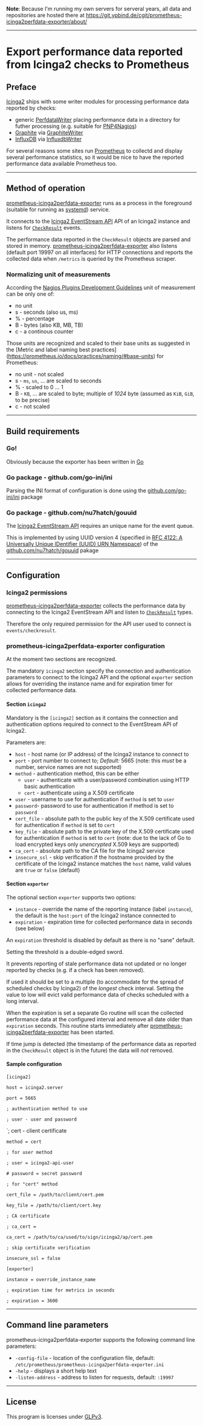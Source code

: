 **__Note__**: Because I'm running my own servers for serveral years, all data and repositories are hosted there
at <https://git.ypbind.de/cgit/prometheus-icinga2perfdata-exporter/about/>

---

Export performance data reported from Icinga2 checks to Prometheus
==================================================================

## Preface
[Icinga2](https://www.icinga.com/products/icinga-2/) ships with some writer modules for processing performance data reported by checks:

  * generic [PerfdataWriter](https://github.com/Icinga/icinga2/blob/master/doc/09-object-types.md#objecttype-perfdatawriter) placing performance data in a directory for futher processing (e.g. suitable for [PNP4Nagios](://docs.pnp4nagios.org/))
  * [Graphite](https://graphite.readthedocs.io/en/latest/) via [GraphiteWriter](https://github.com/Icinga/icinga2/blob/master/doc/09-object-types.md#objecttype-graphitewriter)
  * [InfluxDB](https://www.influxdata.com/time-series-platform/influxdb/) via [InfluxdbWriter](https://github.com/Icinga/icinga2/blob/master/doc/09-object-types.md#objecttype-influxdbwriter)

For several reasons some sites run [Prometheus](https://prometheus.io) to collectd and display several performance statistics, so it would be nice to
have the reported performance data available Prometheus too.

---

## Method of operation
[prometheus-icinga2perfdata-exporter](https://git.ypbind.de/cgit/prometheus-icinga2perfdata-exporter/) runs as a process in the foreground (suitable for running as [systemd](https://www.freedesktop.org/wiki/Software/systemd/))
service.

It connects to the [Icinga2 EventStream API](https://www.icinga.com/docs/icinga2/latest/doc/12-icinga2-api/#event-streams) API of an Icinga2 instance and listens for [`CheckResult`](https://www.icinga.com/docs/icinga2/latest/doc/12-icinga2-api/#event-stream-types)
events.

The performance data reported in the `CheckResult` objects are parsed and stored in memory. [prometheus-icinga2perfdata-exporter](https://git.ypbind.de/cgit/prometheus-icinga2perfdata-exporter/) also listens (default port 19997 on all interfaces) for
HTTP connections and reports the collected data when `/metrics` is queried by the Prometheus scraper.

### Normalizing unit of measurements
According the [Nagios Plugins Development Guidelines](https://nagios-plugins.org/doc/guidelines.html#AEN200) unit of measurement can be only one of:

  * no unit
  * s - seconds (also us, ms)
  * % - percentage
  * B - bytes (also KB, MB, TB)
  * c - a continous counter 

Those units are recognized and scaled to their base units as suggested in the [Metric and label naming best practices] (https://prometheus.io/docs/practices/naming/#base-units) for Prometheus:

  * no unit - not scaled
  * s - `ms`, `us`, ... are scaled to seconds
  * % - scaled to 0 ... 1
  * B - `KB`, ... are scaled to byte; multiple of _1024_ byte (assumed as `KiB`, `GiB`, to be precise)
  * c - not scaled

---

## Build requirements
### Go!
Obviously because the exporter has been written in [Go](https://golang.org/)

### Go package - github.com/go-ini/ini
Parsing the INI format of configuration is done using the [github.com/go-ini/ini](https://github.com/go-ini/ini) package

### Go package - github.com/nu7hatch/gouuid
The [Icinga2 EventStream API](https://www.icinga.com/docs/icinga2/latest/doc/12-icinga2-api/#event-streams) requires an unique name for the event queue.

This is implemented by using UUID version 4 (specified in [RFC 4122: A Universally Unique IDentifier (UUID) URN Namespace](https://www.ietf.org/rfc/rfc4122.txt))
of the [github.com/nu7hatch/gouuid](https://github.com/nu7hatch/gouuid) pakage

---

## Configuration
### Icinga2 permissions
[prometheus-icinga2perfdata-exporter](https://git.ypbind.de/cgit/prometheus-icinga2perfdata-exporter/) collects the performance data by connecting to the Icinga2 EventStream API and listen to
[`CheckResult`](https://www.icinga.com/docs/icinga2/latest/doc/12-icinga2-api/#event-stream-types) types.

Therefore the only required permission for the API user used to connect is `events/checkresult`. 

### prometheus-icinga2perfdata-exporter configuration
At the moment two sections are recognized.

The mandatory `icinga2` section specify the connection and authentication parameters to connect to the Icinga2 API and the
optional `exporter` section allows for overriding the instance name and for expiration timer for collected performance data.

#### Section `icinga2`
Mandatory is the `[icinga2]` section as it contains the connection and authentication options required to connect to the EventStream API of Icinga2.

Parameters are:

  * `host` - host name (or IP address) of the Icinga2 instance to connect to
  * `port` - port number to connect to; _Default:_ 5665 (note: this *must* be a number, service names are not supported)
  * `method` - authentication method, this can be either
    * `user` - authenticate with a user/password combination using HTTP basic authentication
    * `cert` - authenticate using a X.509 certificate
  * `user` - username to use for authentication if `method` is set to `user`
  * `password`- password to use for authentication if method is set to `password`
  * `cert_file` - absolute path to the public key of the X.509 certificate used for authentication if `method` is set to `cert`
  * `key_file` - absolute path to the private key of the X.509 certificate used for authentication if `method` is set to `cert` (note: due to the lack of Go to load encrypted keys only _unencrypted_ X.509 keys are supported)
  * `ca_cert` - absolute path to the CA file for the Icinga2 service
  * `insecure_ssl` - skip verification if the hostname provided by the certificate of the Icinga2 instance matches the `host` name, valid values are `true` or `false` (default)

#### Section `exporter`
The optional section `exporter` supports two options:

  * `instance` - override the name of the reporting instance (label `instance`), the default is the `host:port` of the Icinga2 instance connected to
  * `expiration` - expiration time for collected performance data in seconds (see below)

An `expiration` threshold is disabled by default as there is no "sane" default.

Setting the threshold is a double-edged sword.

It prevents reporting of stale performance data not updated or no longer reported by checks (e.g. if a check has been removed).

If used it should be set to a multiple (to accommodate for the spread of scheduled checks by Icinga2) of the *longest* check interval.
Setting the value to low will evict valid performance data of checks scheduled with a long interval.

When the expiration is set a separate Go routine will scan the collected performance data at the configured interval and remove all date
older than `expiration` seconds. This routine starts immediately after [prometheus-icinga2perfdata-exporter](https://git.ypbind.de/cgit/prometheus-icinga2perfdata-exporter/)
has been started.

If time jump is detected (the timestamp of the performance data as reported in the `CheckResult` object is in the future) the data will _not_ removed.

#### Sample configuration

`[icinga2]`

`host = icinga2.server`

`port = 5665`

`; authentication method to use`

`; user - user and password`

`; cert - client certificate

`method = cert`


`; for user method`

`; user = icinga2-api-user`

`# password = secret password`


`; for "cert" method`

`cert_file = /path/to/client/cert.pem`

`key_file = /path/to/client/cert.key`

`; CA certificate`

`; ca_cert =`

`ca_cert = /path/to/ca/used/to/sign/icinga2/ap/cert.pem`


`; skip certificate verification`

`insecure_ssl = false`


`[exporter]`

`instance = override_instance_name`

`; expiration time for metrics in seconds`

`; expiration = 3600`

---

## Command line parameters
prometheus-icinga2perfdata-exporter supports the following command line parameters:

  * `-config-file` - location of the configuration file, default: `/etc/prometheus/prometheus-icinga2perfdata-exporter.ini`
  * `-help` - displays a short help text
  * `-listen-address` - address to listen for requests, default: `:19997`

---

## License
This program is licenses under [GLPv3](http://www.gnu.org/copyleft/gpl.html).


